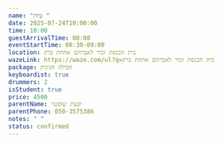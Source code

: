 ```yaml
---
name: "עידן "
date: 2025-07-24T10:00:00
time: 10:00
guestArrivalTime: 08:00
eventStartTime: 08:30-09:00
location: בית הכנסת זכור לאברהם אחוזת ברק
wazeLink: https://waze.com/ul?q=בית הכנסת זכור לאברהם אחוזת ברק
package: חבילה חגיגית
keyboardist: true
drummers: 2
isStudent: true
price: 4500
parentName: יפעת שוסטר
parentPhone: 050-3575386
notes: " "
status: confirmed
---
```

